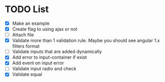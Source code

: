 # TODO List

- [x] Make an example
- [x] Create flag to using ajax or not
- [ ] Attach file
- [x] Validate more than 1 validation rule. Maybe you should see angular 1.x filters format
- [ ] Validate inputs that are added dynamically
- [x] Add error to input-container if exist
- [x] Add event on input error
- [ ] Validate input radio and check
- [x] Validate equal

